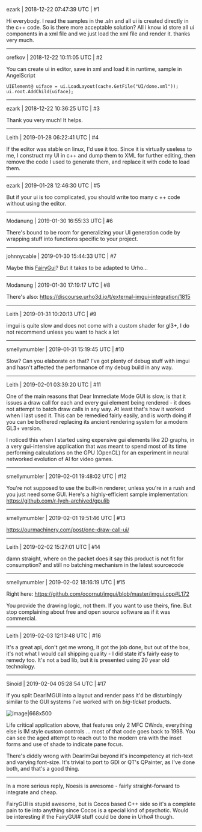 ezark | 2018-12-22 07:47:39 UTC | #1

Hi everybody. I read the samples in the .sln and all ui is created directly in the c++ code. So is there more acceptable solution?  All i know id store all ui components in a xml file and we just load the xml file and render it.
thanks very much.

-------------------------

orefkov | 2018-12-22 10:11:05 UTC | #2

You can create ui in editor, save in xml and load it in runtime, sample in AngelScript

    UIElement@ uiface = ui.LoadLayout(cache.GetFile("UI/done.xml"));
    ui.root.AddChild(uiface);

-------------------------

ezark | 2018-12-22 10:36:25 UTC | #3

Thank you very much! It helps.

-------------------------

Leith | 2019-01-28 06:22:41 UTC | #4

If the editor was stable on linux, I'd use it too.
Since it is virtually useless to me, I construct my UI in c++ and dump them to XML for further editing, then remove the code I used to generate them, and replace it with code to load them.

-------------------------

ezark | 2019-01-28 12:46:30 UTC | #5

But if your ui is too complicated, you should write too many c
++ code without using the editor.

-------------------------

Modanung | 2019-01-30 16:55:33 UTC | #6

There's bound to be room for generalizing your UI generation code by wrapping stuff into functions specific to your project.

-------------------------

johnnycable | 2019-01-30 15:44:33 UTC | #7

Maybe this [FairyGui](http://en.fairygui.com/)?
But it takes to be adapted to Urho...

-------------------------

Modanung | 2019-01-30 17:19:17 UTC | #8

There's also:
https://discourse.urho3d.io/t/external-imgui-integration/1815

-------------------------

Leith | 2019-01-31 10:20:13 UTC | #9

imgui is quite slow and does not come with a custom shader for gl3+, I do not recommend unless you want to hack a lot

-------------------------

smellymumbler | 2019-01-31 15:19:45 UTC | #10

Slow? Can you elaborate on that? I've got plenty of debug stuff with imgui and hasn't affected the performance of my debug build in any way.

-------------------------

Leith | 2019-02-01 03:39:20 UTC | #11

One of the main reasons that Dear Immediate Mode GUI is slow, is that it issues a draw call for each and every gui element being rendered - it does not attempt to batch draw calls in any way.
At least that's how it worked when I last used it.
This can be remedied fairly easily, and is worth doing if you can be bothered replacing its ancient rendering system for a modern GL3+ version.

I noticed this when I started using expensive gui elements like 2D graphs, in a very gui-intensive application that was meant to spend most of its time performing calculations on the GPU (OpenCL) for an experiment in neural networked evolution of AI for video games.

-------------------------

smellymumbler | 2019-02-01 19:48:02 UTC | #12

You're not supposed to use the built-in renderer, unless you're in a rush and you just need some GUI. Here's a highly-efficient sample implementation: https://github.com/r-lyeh-archived/gpulib

-------------------------

smellymumbler | 2019-02-01 19:51:46 UTC | #13

https://ourmachinery.com/post/one-draw-call-ui/

-------------------------

Leith | 2019-02-02 15:27:01 UTC | #14

damn straight, where on the packet does it say this product is not fit for consumption? and still no batching mechanism in the latest sourcecode

-------------------------

smellymumbler | 2019-02-02 18:16:19 UTC | #15

Right here: https://github.com/ocornut/imgui/blob/master/imgui.cpp#L172

You provide the drawing logic, not them. If you want to use theirs, fine. But stop complaining about free and open source software as if it was commercial.

-------------------------

Leith | 2019-02-03 12:13:48 UTC | #16

It's a great api, don't get me wrong, it got the job done, but out of the box, it's not what I would call shipping quality - I did state it's fairly easy to remedy too. It's not a bad lib, but it is presented using 20 year old technology.

-------------------------

Sinoid | 2019-02-04 05:28:54 UTC | #17

If you split DearIMGUI into a layout and render pass it'd be disturbingly similar to the GUI systems I've worked with on *big-ticket* products.

![image|668x500](upload://1fbVoSwhYrUE2qlbeD9dwPEh1cq.jpeg)  

Life critical application above, that features only 2 MFC CWnds, everything else is IM style custom controls ... most of that code goes back to 1998. You can see the aged attempt to reach out to the modern era with the inset forms and use of shade to indicate pane focus.

There's diddly wrong with DearImGui beyond it's incompetency at rich-text and varying font-size. It's trivial to port to GDI or QT's QPainter, as I've done both, and that's a good thing.

---

In a more serious reply, Noesis is awesome - fairly straight-forward to integrate and cheap.

FairyGUI is stupid awesome, but is Cocos based C++ side so it's a complete pain to tie into anything since Cocos is a special kind of psychotic. Would be interesting if the FairyGUI# stuff could be done in Urho# though.

-------------------------

